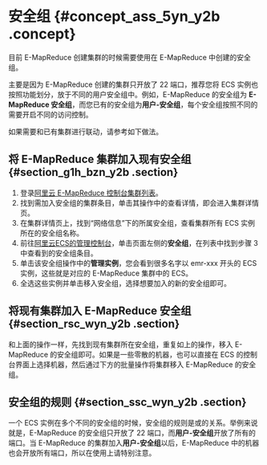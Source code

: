 # 安全组 {#concept_ass_5yn_y2b .concept}

目前 E-MapReduce 创建集群的时候需要使用在 E-MapReduce 中创建的安全组。

主要是因为 E-MapReduce 创建的集群只开放了 22 端口，推荐您将 ECS 实例也按照功能划分，放于不同的用户安全组中。例如，E-MapReduce 的安全组为 **E-MapReduce 安全组**，而您已有的安全组为**用户-安全组**，每个安全组按照不同的需要开启不同的访问控制。

如果需要和已有集群进行联动，请参考如下做法。

## 将 E-MapReduce 集群加入现有安全组 {#section_g1h_bzn_y2b .section}

1.  登录[阿里云 E-MapReduce 控制台集群列表](https://emr.console.aliyun.com/)。
2.  找到需加入安全组的集群条目，单击其操作中的查看详情，即会进入集群详情页。
3.  在集群详情页上，找到“网络信息”下的所属安全组，查看集群所有 ECS 实例所在的安全组名称。
4.  前往[阿里云ECS的管理控制台](https://ecs.console.aliyun.com/#/home)，单击页面左侧的**安全组**，在列表中找到步骤 3 中查看到的安全组条目。
5.  单击该安全组操作中的**管理实例**，您会看到很多名字以 emr-xxx 开头的 ECS 实例，这些就是对应的 E-MapReduce 集群中的 ECS。
6.  全选这些实例并单击移入安全组，选择想要加入的新的安全组即可。

## 将现有集群加入 E-MapReduce 安全组 {#section_rsc_wyn_y2b .section}

和上面的操作一样，先找到现有集群所在安全组，重复如上的操作，移入 E-MapReduce 的安全组即可。如果是一些零散的机器，也可以直接在 ECS 的控制台界面上选择机器，然后通过下方的批量操作将集群移入 E-MapReduce 的安全组。

## 安全组的规则 {#section_ssc_wyn_y2b .section}

一个 ECS 实例在多个不同的安全组的时候，安全组的规则是或的关系。举例来说就是，E-MapReduce 的安全组只开放了 22 端口，而**用户-安全组**开放了所有的端口。当 E-MapReduce 的集群加入**用户-安全组**以后，E-MapReduce 中的机器也会开放所有端口，所以在使用上请特别注意。

